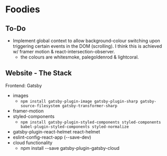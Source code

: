 # Foodies

## To-Do
- Implement global context to allow background-colour switching upon triggering certain events in the DOM (scrolling). I think this is achieved w/ framer motion & react-intersection-observer. 
    - the colours are whitesmoke, palegoldenrod & lightcoral.

## Website - The Stack
Frontend: Gatsby
- images
    - `npm install gatsby-plugin-image gatsby-plugin-sharp gatsby-source-filesystem gatsby-transformer-sharp`
- framer-motion
- styled-components
    - `npm install gatsby-plugin-styled-components styled-components babel-plugin-styled-components styled-normalize`
- gatsby-plugin-react-helmet react-helmet
- eslint-config-react-app (--save-dev)
- cloud functionality
    - npm install --save gatsby-plugin-gatsby-cloud
